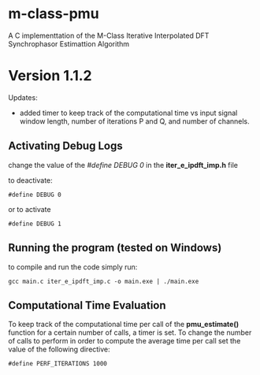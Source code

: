 # __m-class-pmu__
A C implementtation of the M-Class Iterative Interpolated DFT Synchrophasor Estimattion Algorithm
# Version 1.1.2
Updates:
- added timer to keep track of the computational time vs input signal window length, number of iterations P and Q, and number of channels.
## __Activating Debug Logs__
change the value of the _#define DEBUG 0_ in the __iter_e_ipdft_imp.h__ file

to deactivate:

    #define DEBUG 0
or to activate

    #define DEBUG 1

## __Running the program (tested on Windows)__
to compile and run the code simply run:

    gcc main.c iter_e_ipdft_imp.c -o main.exe | ./main.exe

## __Computational Time Evaluation__
To keep track of the computational time per call of the __pmu_estimate()__ function for a certain number of calls, a timer is set.
To change the number of calls to perform in order to compute the average time per call set the value of the following directive:

    #define PERF_ITERATIONS 1000